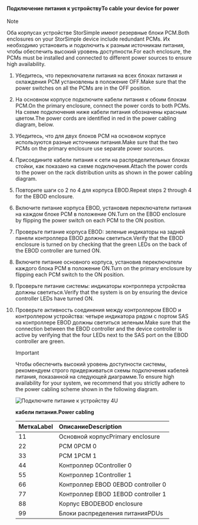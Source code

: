 <!--author=alkohli last changed: 9/16/15-->


#### <a name="to-cable-your-device-for-power"></a><span data-ttu-id="f5760-101">Подключение питания к устройству</span><span class="sxs-lookup"><span data-stu-id="f5760-101">To cable your device for power</span></span>
> [!NOTE]
> <span data-ttu-id="f5760-102">Оба корпусах устройстве StorSimple имеют резервные блоки PCM.</span><span class="sxs-lookup"><span data-stu-id="f5760-102">Both enclosures on your StorSimple device include redundant PCMs.</span></span> <span data-ttu-id="f5760-103">Их необходимо установить и подключить к разным источникам питания, чтобы обеспечить высокий уровень доступности.</span><span class="sxs-lookup"><span data-stu-id="f5760-103">For each enclosure, the PCMs must be installed and connected to different power sources to ensure high availability.</span></span>
> 
> 

1. <span data-ttu-id="f5760-104">Убедитесь, что переключатели питания на всех блоках питания и охлаждения PCM установлены в положение OFF.</span><span class="sxs-lookup"><span data-stu-id="f5760-104">Make sure that the power switches on all the PCMs are in the OFF position.</span></span>
2. <span data-ttu-id="f5760-105">На основном корпусе подключите кабели питания к обоим блокам PCM.</span><span class="sxs-lookup"><span data-stu-id="f5760-105">On the primary enclosure, connect the power cords to both PCMs.</span></span> <span data-ttu-id="f5760-106">На схеме подключения ниже кабели питания обозначены красным цветом.</span><span class="sxs-lookup"><span data-stu-id="f5760-106">The power cords are identified in red in the power cabling diagram, below.</span></span>
3. <span data-ttu-id="f5760-107">Убедитесь, что для двух блоков PCM на основном корпусе используются разные источники питания.</span><span class="sxs-lookup"><span data-stu-id="f5760-107">Make sure that the two PCMs on the primary enclosure use separate power sources.</span></span>
4. <span data-ttu-id="f5760-108">Присоедините кабели питания к сети на распределительных блоках стойки, как показано на схеме подключения.</span><span class="sxs-lookup"><span data-stu-id="f5760-108">Attach the power cords to the power on the rack distribution units as shown in the power cabling diagram.</span></span>
5. <span data-ttu-id="f5760-109">Повторите шаги со 2 по 4 для корпуса EBOD.</span><span class="sxs-lookup"><span data-stu-id="f5760-109">Repeat steps 2 through 4 for the EBOD enclosure.</span></span>
6. <span data-ttu-id="f5760-110">Включите питание корпуса EBOD, установив переключатели питания на каждом блоке PCM в положение ON.</span><span class="sxs-lookup"><span data-stu-id="f5760-110">Turn on the EBOD enclosure by flipping the power switch on each PCM to the ON position.</span></span>
7. <span data-ttu-id="f5760-111">Проверьте питание корпуса EBOD: зеленые индикаторы на задней панели контроллера EBOD должны светиться.</span><span class="sxs-lookup"><span data-stu-id="f5760-111">Verify that the EBOD enclosure is turned on by checking that the green LEDs on the back of the EBOD controller are turned ON.</span></span>
8. <span data-ttu-id="f5760-112">Включите питание основного корпуса, установив переключатели каждого блока PCM в положение ON.</span><span class="sxs-lookup"><span data-stu-id="f5760-112">Turn on the primary enclosure by flipping each PCM switch to the ON position.</span></span>
9. <span data-ttu-id="f5760-113">Проверьте питание системы: индикаторы контроллера устройства должны светиться.</span><span class="sxs-lookup"><span data-stu-id="f5760-113">Verify that the system is on by ensuring the device controller LEDs have turned ON.</span></span>
10. <span data-ttu-id="f5760-114">Проверьте активность соединения между контроллером EBOD и контроллером устройства: четыре индикатора рядом с портом SAS на контроллере EBOD должны светиться зеленым.</span><span class="sxs-lookup"><span data-stu-id="f5760-114">Make sure that the connection between the EBOD controller and the device controller is active by verifying that the four LEDs next to the SAS port on the EBOD controller are green.</span></span>
    
    > [!IMPORTANT]
    > <span data-ttu-id="f5760-115">Чтобы обеспечить высокий уровень доступности системы, рекомендуем строго придерживаться схемы подключения кабелей питания, показанной на следующей диаграмме.</span><span class="sxs-lookup"><span data-stu-id="f5760-115">To ensure high availability for your system, we recommend that you strictly adhere to the power cabling scheme shown in the following diagram.</span></span>
    > 
    > 
    
    ![Подключите питание к устройству 4U](./media/storsimple-cable-8600-for-power/HCSCableYour4UDeviceforPower.png)
    
    <span data-ttu-id="f5760-117">**кабели питания.**</span><span class="sxs-lookup"><span data-stu-id="f5760-117">**Power cabling**</span></span>
    
    | <span data-ttu-id="f5760-118">Метка</span><span class="sxs-lookup"><span data-stu-id="f5760-118">Label</span></span> | <span data-ttu-id="f5760-119">Описание</span><span class="sxs-lookup"><span data-stu-id="f5760-119">Description</span></span> |
    |:--- |:--- |
    | <span data-ttu-id="f5760-120">1</span><span class="sxs-lookup"><span data-stu-id="f5760-120">1</span></span> |<span data-ttu-id="f5760-121">Основной корпус</span><span class="sxs-lookup"><span data-stu-id="f5760-121">Primary enclosure</span></span> |
    | <span data-ttu-id="f5760-122">2</span><span class="sxs-lookup"><span data-stu-id="f5760-122">2</span></span> |<span data-ttu-id="f5760-123">PCM 0</span><span class="sxs-lookup"><span data-stu-id="f5760-123">PCM 0</span></span> |
    | <span data-ttu-id="f5760-124">3</span><span class="sxs-lookup"><span data-stu-id="f5760-124">3</span></span> |<span data-ttu-id="f5760-125">PCM 1</span><span class="sxs-lookup"><span data-stu-id="f5760-125">PCM 1</span></span> |
    | <span data-ttu-id="f5760-126">4</span><span class="sxs-lookup"><span data-stu-id="f5760-126">4</span></span> |<span data-ttu-id="f5760-127">Контроллер 0</span><span class="sxs-lookup"><span data-stu-id="f5760-127">Controller 0</span></span> |
    | <span data-ttu-id="f5760-128">5</span><span class="sxs-lookup"><span data-stu-id="f5760-128">5</span></span> |<span data-ttu-id="f5760-129">Контроллер 1</span><span class="sxs-lookup"><span data-stu-id="f5760-129">Controller 1</span></span> |
    | <span data-ttu-id="f5760-130">6</span><span class="sxs-lookup"><span data-stu-id="f5760-130">6</span></span> |<span data-ttu-id="f5760-131">Контроллер EBOD 0</span><span class="sxs-lookup"><span data-stu-id="f5760-131">EBOD controller 0</span></span> |
    | <span data-ttu-id="f5760-132">7</span><span class="sxs-lookup"><span data-stu-id="f5760-132">7</span></span> |<span data-ttu-id="f5760-133">Контроллер EBOD 1</span><span class="sxs-lookup"><span data-stu-id="f5760-133">EBOD controller 1</span></span> |
    | <span data-ttu-id="f5760-134">8</span><span class="sxs-lookup"><span data-stu-id="f5760-134">8</span></span> |<span data-ttu-id="f5760-135">Корпус EBOD</span><span class="sxs-lookup"><span data-stu-id="f5760-135">EBOD enclosure</span></span> |
    | <span data-ttu-id="f5760-136">9</span><span class="sxs-lookup"><span data-stu-id="f5760-136">9</span></span> |<span data-ttu-id="f5760-137">Блоки распределения питания</span><span class="sxs-lookup"><span data-stu-id="f5760-137">PDUs</span></span> |

